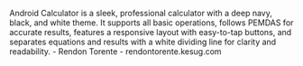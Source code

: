 Android Calculator is a sleek, professional calculator with a deep navy, black, and white theme. It supports all basic operations, follows PEMDAS for accurate results, features a responsive layout with easy-to-tap buttons, and separates equations and results with a white dividing line for clarity and readability.  - Rendon Torente  - rendontorente.kesug.com
